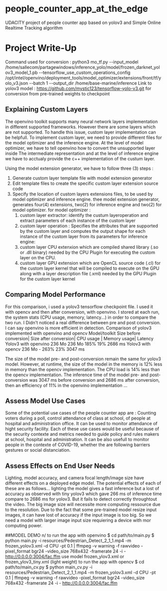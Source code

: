 # people_counter_app_at_the_edge
UDACITY  project of people counter app based on yolov3 and Simple Online Realtime Tracking algorithm
# Project Write-Up
Command used for conversion :
python3  mo_tf.py --input_model /home/sallecom/partagewindows/inference_yolo/model/frozen_darknet_yolov3_model_1.pb
--tensorflow_use_custom_operations_config /opt/intel/openvino/deployment_tools/model_optimizer/extensions/front/tf/yolo_v3.json 
--batch 1 
--output_dir  /home/base-marine/inference
Link to yolov3 model :  https://github.com/mystic123/tensorflow-yolo-v3.git for conversion from pre-trained weights to checkpoint
## Explaining Custom Layers
The openvino toolkit supports many neural network layers implementation in different supported frameworks. However there are some layers which are not supported. To handle this issue, custom layer implementation can be helpfull.
To implement custom layer, we need to provide different files for the model optimizer and the inference engine. At the level of model optimizer, we have to tell openvino how to convert the unsupported layer inside The intermediate representation and at the level of inference engine we have to acctualy provide the c++ implementation of the custum layer.

Using the model extension generator, we have to follow three (3) steps :
1. Generate custom layer  template file with model extension generator
2. Edit template files to create the specific custom layer extension source code
3. Specify the location of custom layers extensions files, to be used by model optimizer and inference engine.
thee model extension generator, generates four(4) extensions, two(2) for inference engine and two(2) for model optimizer.
for model optimizer :
   1. custom layer extractor: identify the custum layeroperation and extract parameters of each instance of the custom layer
   2. custom layer operation : Specifies the attributes that are supported by the custom layer and computes the output shape for each instance of the custom layer from its parameters
for inference engine:
   1. custom layer CPU extenxion which are  compiled shared library (.so or .dll binary) needed by the CPU Plugin for executing the custom layer on the CPU.
   2. custom layer GPU extension which are OpenCL source code (.cl) for the custom layer kernel that will be compiled to execute on the GPU along with a layer description file (.xml) needed by the GPU Plugin for the custom layer kernel
## Comparing Model Performance
For this comparison, i used a yolov3 tensorflow checkpoint file. I used it with opencv and then after conversion, with openvino. I stored at each run, the system stats (CPU usage, memory, latency...) in order to compare the two run.
I Didn't noticed a real difference between pre and post conversion. I can say openvino is more efficient in detection.
Comparison of yolov3 implemented with openvino and opencv
Model/toolkit          	Size before conversion|	Size after conversion|	CPU usage |	Memory usage|	Latency
Yolov3 with openvino	          236 Mo	            236 Mo	              185%	       19%	       2686 ms
Yolov3 with opencv	            236 Mo	              -	                  263%	       23%	       3047 ms

The size of the model pre- and post-conversion remain the same for yolov3 model. However, at runtime, the size of the model in the memory is 12% less in memory than the opencv implementation. The CPU load is 14% less than the opencv implementation.
The inference time of the model pre- and post-conversion was 3047 ms before conversion and 2686 ms  after conversion, then an efficiency of 11% in the openvino implementation ...

## Assess Model Use Cases

Some of the potential use cases of the people counter app are : Counting voters during a poll, control attendance of class at school, of people at hospital and administration office. It can be used to monitor attendance of hight security facility.
Each of these use cases would be useful because of the security contexte and metrics needed to guide policy and rules makers at school, hospital and administration. It can be also usefull to monitor people in the contexte of COVID-19, whether the are following barriers gestures or social distanciation.

## Assess Effects on End User Needs

Lighting, model accuracy, and camera focal length/image size have different effects on a
deployed edge model. The potential effects of each of these are as follows...
lighting the model gives a fast inference but a lost of accuracy as observed with tiny yolov3 which gave 266 ms of inference time compare to 2686 ms for yolov3. But it fails to detect correctly throughtout the video.  The big image size will necessite more computing ressource  due to the resolution. Due to the fact that some pre-trained model resize input images, it can have lost of accuracy if the input image is too big. So we need a model with larger image input size requiering   a device with mor computing power.

##MODEL DEMO
n/ to run the app with openvino
$ cd path/to/main.py
$ python main.py -i resources/Pedestrian_Detect_2_1_1.mp4 -m frozen_yolov3.xml  -d CPU -pt 0.1 | ffmpeg -v warning -f rawvideo -pixel_format bgr24 -video_size 768x432 -framerate 24 -i   - http://0.0.0.0:3004/fac.ffm
use model frozen_ylov3.xml or frozen_ylov3_tiny.xml (light weight)
to run the app with opencv
$ cd path/to/main_cv.py
$ python main_cv.py -i resources/Pedestrian_Detect_2_1_1.mp4 -m frozen_yolov3.xml  -d CPU -pt 0.1 | ffmpeg -v warning -f rawvideo -pixel_format bgr24 -video_size 768x432 -framerate 24 -i   - http://0.0.0.0:3004/fac.ffm
